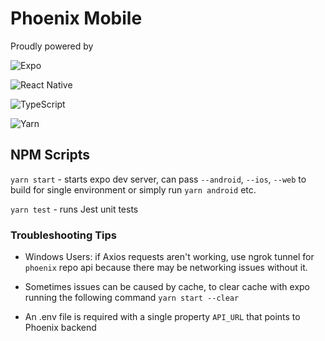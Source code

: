 # Phoenix Mobile

Proudly powered by

![Expo](https://img.shields.io/badge/expo-1C1E24?style=for-the-badge&logo=expo&logoColor=#D04A37)

![React Native](https://img.shields.io/badge/react_native-%2320232a.svg?style=for-the-badge&logo=react&logoColor=%2361DAFB)

![TypeScript](https://img.shields.io/badge/typescript-%23007ACC.svg?style=for-the-badge&logo=typescript&logoColor=white)

![Yarn](https://img.shields.io/badge/yarn-%232C8EBB.svg?style=for-the-badge&logo=yarn&logoColor=white)

## NPM Scripts

`yarn start` - starts expo dev server, can pass `--android`, `--ios`, `--web` to build for single environment or simply run `yarn android` etc.

`yarn test` - runs Jest unit tests




### Troubleshooting Tips

- Windows Users: if Axios requests aren't working, use ngrok tunnel for `phoenix` repo api because there may be networking issues without it.

- Sometimes issues can be caused by cache, to clear cache with expo running the following command `yarn start --clear`

- An .env file is required with a single property `API_URL` that points to Phoenix backend 